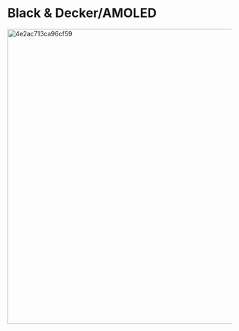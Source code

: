 # Black & Decker/AMOLED

<img width="1173" height="663" alt="4e2ac713ca96cf59" src="https://github.com/user-attachments/assets/45175ca0-a170-4641-b63e-bc9cd2aa2654" />
